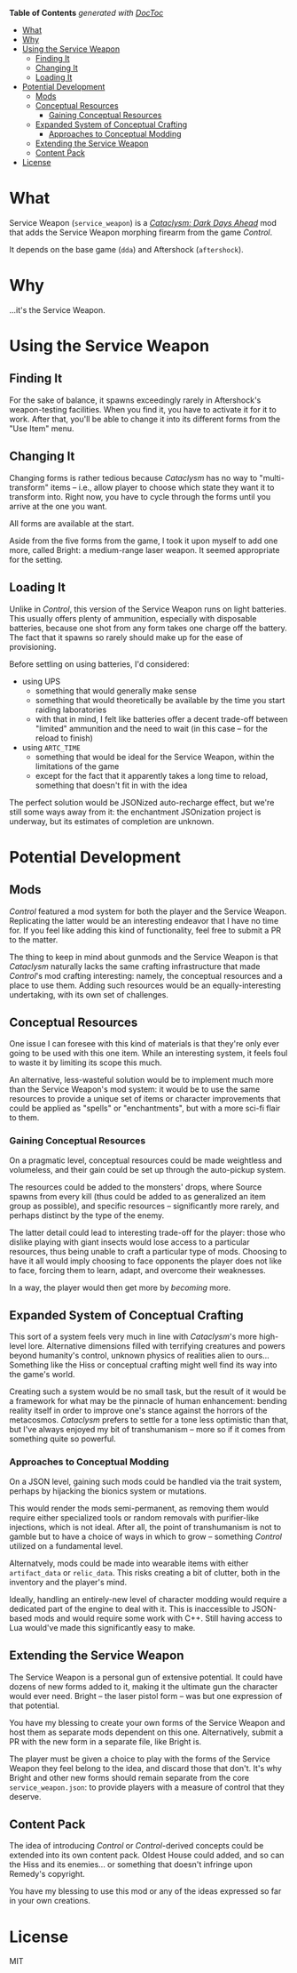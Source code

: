 <!-- START doctoc generated TOC please keep comment here to allow auto update -->
<!-- DON'T EDIT THIS SECTION, INSTEAD RE-RUN doctoc TO UPDATE -->
**Table of Contents**  *generated with [DocToc](https://github.com/thlorenz/doctoc)*

- [What](#what)
- [Why](#why)
- [Using the Service Weapon](#using-the-service-weapon)
  - [Finding It](#finding-it)
  - [Changing It](#changing-it)
  - [Loading It](#loading-it)
- [Potential Development](#potential-development)
  - [Mods](#mods)
  - [Conceptual Resources](#conceptual-resources)
    - [Gaining Conceptual Resources](#gaining-conceptual-resources)
  - [Expanded System of Conceptual Crafting](#expanded-system-of-conceptual-crafting)
    - [Approaches to Conceptual Modding](#approaches-to-conceptual-modding)
  - [Extending the Service Weapon](#extending-the-service-weapon)
  - [Content Pack](#content-pack)
- [License](#license)

<!-- END doctoc generated TOC please keep comment here to allow auto update -->

# What

Service Weapon (`service_weapon`) is a [*Cataclysm: Dark Days Ahead*](http://github.com/cleverRaven/Cataclysm-DDA) mod that adds the Service Weapon morphing firearm from the game *Control*.

It depends on the base game (`dda`) and Aftershock (`aftershock`).

# Why

...it's the Service Weapon.

# Using the Service Weapon

## Finding It

For the sake of balance, it spawns exceedingly rarely in Aftershock's weapon-testing facilities. When you find it, you have to activate it for it to work. After that, you'll be able to change it into its different forms from the "Use Item" menu.

## Changing It

Changing forms is rather tedious because *Cataclysm* has no way to "multi-transform" items – i.e., allow player to choose which state they want it to transform into. Right now, you have to cycle through the forms until you arrive at the one you want.

All forms are available at the start.

Aside from the five forms from the game, I took it upon myself to add one more, called Bright: a medium-range laser weapon. It seemed appropriate for the setting.

## Loading It

Unlike in *Control*, this version of the Service Weapon runs on light batteries. This usually offers plenty of ammunition, especially with disposable batteries, because one shot from any form takes one charge off the battery. The fact that it spawns so rarely should make up for the ease of provisioning.

Before settling on using batteries, I'd considered:

* using UPS
  * something that would generally make sense
  * something that would theoretically be available by the time you start raiding laboratories
  * with that in mind, I felt like batteries offer a decent trade-off between "limited" ammunition and the need to wait (in this case – for the reload to finish)
* using `ARTC_TIME`
  * something that would be ideal for the Service Weapon, within the limitations of the game
  * except for the fact that it apparently takes a long time to reload, something that doesn't fit in with the idea

The perfect solution would be JSONized auto-recharge effect, but we're still some ways away from it: the enchantment JSOnization project is underway, but its estimates of completion are unknown.

# Potential Development

## Mods

*Control* featured a mod system for both the player and the Service Weapon. Replicating the latter would be an interesting endeavor that I have no time for. If you feel like adding this kind of functionality, feel free to submit a PR to the matter.

The thing to keep in mind about gunmods and the Service Weapon is that *Cataclysm* naturally lacks the same crafting infrastructure that made *Control*'s mod crafting interesting: namely, the conceptual resources and a place to use them. Adding such resources would be an equally-interesting undertaking, with its own set of challenges.

## Conceptual Resources

One issue I can foresee with this kind of materials is that they're only ever going to be used with this one item. While an interesting system, it feels foul to waste it by limiting its scope this much.

An alternative, less-wasteful solution would be to implement much more than the Service Weapon's mod system: it would be to use the same resources to provide a unique set of items or character improvements that could be applied as "spells" or "enchantments", but with a more sci-fi flair to them.

### Gaining Conceptual Resources

On a pragmatic level, conceptual resources could be made weightless and volumeless, and their gain could be set up through the auto-pickup system.

The resources could be added to the monsters' drops, where Source spawns from every kill (thus could be added to as generalized an item group as possible), and specific resources – significantly more rarely, and perhaps distinct by the type of the enemy.

The latter detail could lead to interesting trade-off for the player: those who dislike playing with giant insects would lose access to a particular resources, thus being unable to craft a particular type of mods. Choosing to have it all would imply choosing to face opponents the player does not like to face, forcing them to learn, adapt, and overcome their weaknesses.

In a way, the player would then get more by *becoming* more.

## Expanded System of Conceptual Crafting

This sort of a system feels very much in line with *Cataclysm*'s more high-level lore. Alternative dimensions filled with terrifying creatures and powers beyond humanity's control, unknown physics of realities alien to ours... Something like the Hiss or conceptual crafting might well find its way into the game's world.

Creating such a system would be no small task, but the result of it would be a framework for what may be the pinnacle of human enhancement: bending reality itself in order to improve one's stance against the horrors of the metacosmos. *Cataclysm* prefers to settle for a tone less optimistic than that, but I've always enjoyed my bit of transhumanism – more so if it comes from something quite so powerful.

### Approaches to Conceptual Modding

On a JSON level, gaining such mods could be handled via the trait system, perhaps by hijacking the bionics system or mutations.

This would render the mods semi-permanent, as removing them would require either specialized tools or random removals with purifier-like injections, which is not ideal. After all, the point of transhumanism is not to gamble but to have a choice of ways in which to grow – something *Control* utilized on a fundamental level.

Alternatvely, mods could be made into wearable items with either `artifact_data` or `relic_data`. This risks creating a bit of clutter, both in the inventory and the player's mind.

Ideally, handling an entirely-new level of character modding would require a dedicated part of the engine to deal with it. This is inaccessible to JSON-based mods and would require some work with C++. Still having access to Lua would've made this significantly easy to make.

## Extending the Service Weapon

The Service Weapon is a personal gun of extensive potential. It could have dozens of new forms added to it, making it the ultimate gun the character would ever need. Bright – the laser pistol form – was but one expression of that potential.

You have my blessing to create your own forms of the Service Weapon and host them as separate mods dependent on this one. Alternatively, submit a PR with the new form in a separate file, like Bright is.

The player must be given a choice to play with the forms of the Service Weapon they feel belong to the idea, and discard those that don't. It's why Bright and other new forms should remain separate from the core `service_weapon.json`: to provide players with a measure of control that they deserve.

## Content Pack

The idea of introducing *Control* or *Control*-derived concepts could be extended into its own content pack. Oldest House could added, and so can the Hiss and its enemies... or something that doesn't infringe upon Remedy's copyright.

You have my blessing to use this mod or any of the ideas expressed so far in your own creations.

# License

MIT